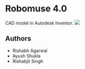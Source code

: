 # Robomuse 4.0
CAD model in Autodesk Inventor.
![](../media/exploded.gif)
## Authors
- Rishabh Agarwal
- Ayush Shukla
- Rishabjit Singh
